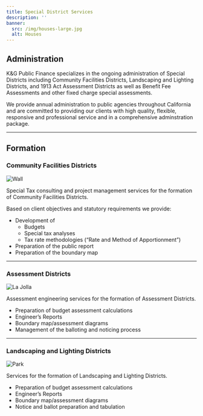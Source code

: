 ```yaml
---
title: Special District Services
description: ''
banner:
  src: /img/houses-large.jpg
  alt: Houses
---
```


Administration
-------------------------------

K&G Public Finance specializes in the ongoing administration of Special Districts including
Community Facilities Districts, Landscaping and Lighting Districts, and 1913 Act Assessment
Districts as well as Benefit Fee Assessments and other fixed charge special assessments.

We provide annual administration to public agencies throughout California and are committed to
providing our clients with high quality, flexible, responsive and professional service and in a
comprehensive adminstration package.

<!-- K&G Public Finance handles all aspects of Special District administration and we offer a -->
<!-- comprehensive administration service package. -->

---

Formation
--------------------------

### Community Facilities Districts

<img src="/img/wall.jpg" alt="Wall" class="sm:w-1/2 sm:mt-4 sm:ml-4 sm:float-right rounded shadow">

Special Tax consulting and project management services for the formation of Community Facilities
Districts.

Based on client objectives and statutory
requirements we provide:

- Development of
  - Budgets
  - Special tax analyses
  - Tax rate methodologies (<q>Rate and Method of Apportionment</q>)
- Preparation of the public report
- Preparation of the boundary map

---

### Assessment Districts

<img src="/img/la-jolla.jpg" alt="La Jolla" class="sm:w-1/2 sm:mt-4 sm:ml-4 sm:float-right rounded shadow">

Assessment engineering services for the formation of Assessment Districts.

- Preparation of budget assessment calculations
- Engineer’s Reports
- Boundary map/assessment diagrams
- Management of the balloting and noticing process

---

### Landscaping and Lighting Districts

<img src="/img/park.jpg" alt="Park" class="sm:w-1/2 sm:mt-4 sm:ml-4 sm:float-right rounded shadow">

Services for the formation of Landscaping and Lighting Districts.

- Preparation of budget assessment calculations
- Engineer’s Reports
- Boundary map/assessment diagrams
- Notice and ballot preparation and tabulation
